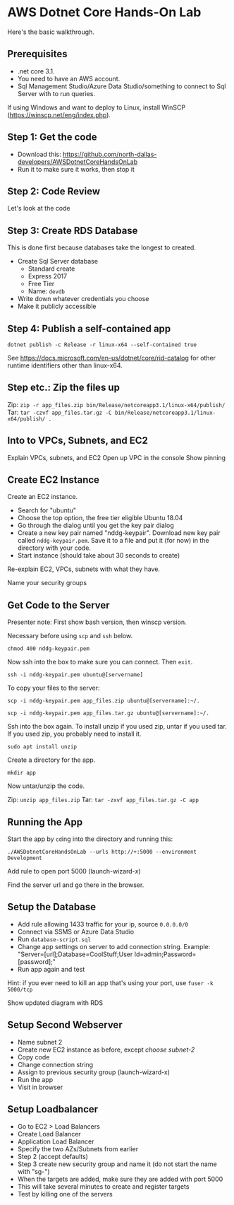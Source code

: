 # AWS Dotnet Core Hands-On Lab

Here's the basic walkthrough.

## Prerequisites

* .net core 3.1.
* You need to have an AWS account.
* Sql Management Studio/Azure Data Studio/something to connect to Sql Server with to run queries.

If using Windows and want to deploy to Linux, install WinSCP (https://winscp.net/eng/index.php).

## Step 1: Get the code

* Download this: https://github.com/north-dallas-developers/AWSDotnetCoreHandsOnLab
* Run it to make sure it works, then stop it

## Step 2: Code Review

Let's look at the code

## Step 3: Create RDS Database

This is done first because databases take the longest to created.

* Create Sql Server database
    - Standard create
    - Express 2017
    - Free Tier
    - Name: `devdb`
* Write down whatever credentials you choose
* Make it publicly accessible

## Step 4: Publish a self-contained app

`dotnet publish -c Release -r linux-x64 --self-contained true`

See https://docs.microsoft.com/en-us/dotnet/core/rid-catalog for other runtime identifiers other than linux-x64.

## Step etc.: Zip the files up

Zip: `zip -r app_files.zip bin/Release/netcoreapp3.1/linux-x64/publish/`
Tar: `tar -czvf app_files.tar.gz -C bin/Release/netcoreapp3.1/linux-x64/publish/ .`

## Into to VPCs, Subnets, and EC2

Explain VPCs, subnets, and EC2
Open up VPC in the console
Show pinning

## Create EC2 Instance

Create an EC2 instance.

* Search for "ubuntu"
* Choose the top option, the free tier eligible Ubuntu 18.04
* Go through the dialog until you get the key pair dialog
* Create a new key pair named "nddg-keypair". Download new key pair called `nddg-keypair.pem`. Save it to a file and put it (for now) in the directory with your code.
* Start instance (should take about 30 seconds to create)

Re-explain EC2, VPCs, subnets with what they have.

Name your security groups

## Get Code to the Server

Presenter note: First show bash version, then winscp version.

Necessary before using `scp` and `ssh` below.

`chmod 400 nddg-keypair.pem`

Now ssh into the box to make sure you can connect. Then `exit`.

`ssh -i nddg-keypair.pem ubuntu@[servername]`

To copy your files to the server:

`scp -i nddg-keypair.pem app_files.zip ubuntu@[servername]:~/.`

`scp -i nddg-keypair.pem app_files.tar.gz ubuntu@[servername]:~/.`

Ssh into the box again. To install unzip if you used zip, untar if you used tar. If you used zip, you probably need to install it.

`sudo apt install unzip`

Create a directory for the app.

`mkdir app`

Now untar/unzip the code.

Zip: `unzip app_files.zip`
Tar: `tar -zxvf app_files.tar.gz -C app`

## Running the App

Start the app by `cd`ing into the directory and running this:

`./AWSDotnetCoreHandsOnLab --urls http://+:5000 --environment Development`

Add rule to open port 5000 (launch-wizard-*x*)

Find the server url and go there in the browser.

## Setup the Database

* Add rule allowing 1433 traffic for your ip, source `0.0.0.0/0`
* Connect via SSMS or Azure Data Studio
* Run `database-script.sql`
* Change app settings on server to add connection string. Example: "Server=[url];Database=CoolStuff;User Id=admin;Password=[password];"
* Run app again and test

Hint: if you ever need to kill an app that's using your port, use `fuser -k 5000/tcp`

Show updated diagram with RDS

## Setup Second Webserver

* Name subnet 2
* Create new EC2 instance as before, except *choose subnet-2*
* Copy code
* Change connection string
* Assign to previous security group (launch-wizard-x)
* Run the app
* Visit in browser


## Setup Loadbalancer

* Go to EC2 > Load Balancers
* Create Load Balancer
* Application Load Balancer
* Specify the two AZs/Subnets from earlier
* Step 2 (accept defaults)
* Step 3 create new security group and name it (do not start the name with "sg-")
* When the targets are added, make sure they are added with port 5000
* This will take several minutes to create and register targets
* Test by killing one of the servers

